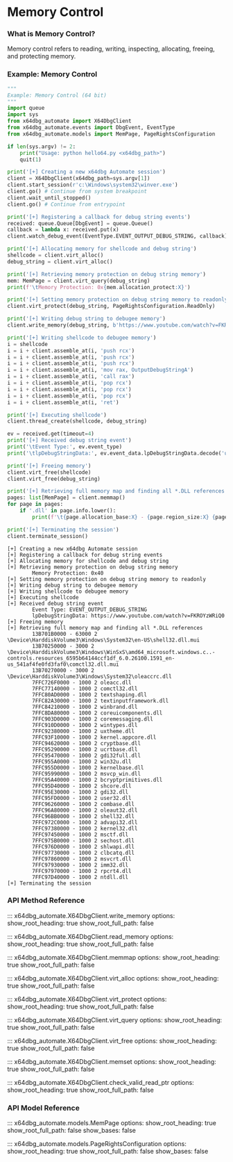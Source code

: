 # Memory Control

### What is Memory Control?

Memory control refers to reading, writing, inspecting, allocating, freeing, and protecting memory. 

### Example: Memory Control

```python
"""
Example: Memory Control (64 bit)
"""
import queue
import sys
from x64dbg_automate import X64DbgClient
from x64dbg_automate.events import DbgEvent, EventType
from x64dbg_automate.models import MemPage, PageRightsConfiguration

if len(sys.argv) != 2:
    print("Usage: python hello64.py <x64dbg_path>")
    quit(1)

print('[+] Creating a new x64dbg Automate session')
client = X64DbgClient(x64dbg_path=sys.argv[1])
client.start_session(r'c:\Windows\system32\winver.exe')
client.go() # Continue from system breakpoint
client.wait_until_stopped()
client.go() # Continue from entrypoint

print('[+] Registering a callback for debug string events')
received: queue.Queue[DbgEvent] = queue.Queue()
callback = lambda x: received.put(x)
client.watch_debug_event(EventType.EVENT_OUTPUT_DEBUG_STRING, callback)

print('[+] Allocating memory for shellcode and debug string')
shellcode = client.virt_alloc()
debug_string = client.virt_alloc()

print('[+] Retrieving memory protection on debug string memory')
mem: MemPage = client.virt_query(debug_string)
print(f'\tMemory Protection: 0x{mem.allocation_protect:X}')

print('[+] Setting memory protection on debug string memory to readonly')
client.virt_protect(debug_string, PageRightsConfiguration.ReadOnly)

print('[+] Writing debug string to debugee memory')
client.write_memory(debug_string, b'https://www.youtube.com/watch?v=FKROYzWRiQ0')

print('[+] Writing shellcode to debugee memory')
i = shellcode
i = i + client.assemble_at(i, 'push rcx')
i = i + client.assemble_at(i, 'push rcx')
i = i + client.assemble_at(i, 'push rcx')
i = i + client.assemble_at(i, 'mov rax, OutputDebugStringA')
i = i + client.assemble_at(i, 'call rax')
i = i + client.assemble_at(i, 'pop rcx')
i = i + client.assemble_at(i, 'pop rcx')
i = i + client.assemble_at(i, 'pop rcx')
i = i + client.assemble_at(i, 'ret')

print('[+] Executing shellcode')
client.thread_create(shellcode, debug_string)

ev = received.get(timeout=4)
print('[+] Received debug string event')
print('\tEvent Type:', ev.event_type)
print('\tlpDebugStringData:', ev.event_data.lpDebugStringData.decode('utf-8').strip('\0'))

print('[+] Freeing memory')
client.virt_free(shellcode)
client.virt_free(debug_string)

print('[+] Retrieving full memory map and finding all *.DLL references')
pages: list[MemPage] = client.memmap()
for page in pages:
    if '.dll' in page.info.lower():
        print(f'\t{page.allocation_base:X} - {page.region_size:X} {page.protect} {page.info}')

print('[+] Terminating the session')
client.terminate_session()
```

```
[+] Creating a new x64dbg Automate session
[+] Registering a callback for debug string events
[+] Allocating memory for shellcode and debug string
[+] Retrieving memory protection on debug string memory
        Memory Protection: 0x40
[+] Setting memory protection on debug string memory to readonly
[+] Writing debug string to debugee memory
[+] Writing shellcode to debugee memory
[+] Executing shellcode
[+] Received debug string event
        Event Type: EVENT_OUTPUT_DEBUG_STRING
        lpDebugStringData: https://www.youtube.com/watch?v=FKROYzWRiQ0
[+] Freeing memory
[+] Retrieving full memory map and finding all *.DLL references
        13B701B0000 - 63000 2 \Device\HarddiskVolume3\Windows\System32\en-US\shell32.dll.mui
        13B70250000 - 3000 2 \Device\HarddiskVolume3\Windows\WinSxS\amd64_microsoft.windows.c..-controls.resources_6595b64144ccf1df_6.0.26100.1591_en-us_541af4fe0fd3faf0\comctl32.dll.mui
        13B70270000 - 3000 2 \Device\HarddiskVolume3\Windows\System32\oleaccrc.dll
        7FFC726F0000 - 1000 2 oleacc.dll
        7FFC77140000 - 1000 2 comctl32.dll
        7FFC80AD0000 - 1000 2 textshaping.dll
        7FFC82A30000 - 1000 2 textinputframework.dll
        7FFC84210000 - 1000 2 winbrand.dll
        7FFC8DA80000 - 1000 2 coreuicomponents.dll
        7FFC903D0000 - 1000 2 coremessaging.dll
        7FFC910D0000 - 1000 2 wintypes.dll
        7FFC92380000 - 1000 2 uxtheme.dll
        7FFC93F10000 - 1000 2 kernel.appcore.dll
        7FFC94620000 - 1000 2 cryptbase.dll
        7FFC95290000 - 1000 2 ucrtbase.dll
        7FFC95470000 - 1000 2 gdi32full.dll
        7FFC955A0000 - 1000 2 win32u.dll
        7FFC955D0000 - 1000 2 kernelbase.dll
        7FFC95990000 - 1000 2 msvcp_win.dll
        7FFC95A40000 - 1000 2 bcryptprimitives.dll
        7FFC95D40000 - 1000 2 shcore.dll
        7FFC95E30000 - 1000 2 gdi32.dll
        7FFC95FD0000 - 1000 2 user32.dll
        7FFC96260000 - 1000 2 combase.dll
        7FFC96A80000 - 1000 2 oleaut32.dll
        7FFC96BB0000 - 1000 2 shell32.dll
        7FFC972C0000 - 1000 2 advapi32.dll
        7FFC97380000 - 1000 2 kernel32.dll
        7FFC97450000 - 1000 2 msctf.dll
        7FFC975B0000 - 1000 2 sechost.dll
        7FFC976D0000 - 1000 2 shlwapi.dll
        7FFC97730000 - 1000 2 clbcatq.dll
        7FFC97860000 - 1000 2 msvcrt.dll
        7FFC97930000 - 1000 2 imm32.dll
        7FFC97970000 - 1000 2 rpcrt4.dll
        7FFC97D40000 - 1000 2 ntdll.dll
[+] Terminating the session
```

### API Method Reference


::: x64dbg_automate.X64DbgClient.write_memory
    options:
        show_root_heading: true
        show_root_full_path: false


::: x64dbg_automate.X64DbgClient.read_memory
    options:
        show_root_heading: true
        show_root_full_path: false


::: x64dbg_automate.X64DbgClient.memmap
    options:
        show_root_heading: true
        show_root_full_path: false


::: x64dbg_automate.X64DbgClient.virt_alloc
    options:
        show_root_heading: true
        show_root_full_path: false


::: x64dbg_automate.X64DbgClient.virt_protect
    options:
        show_root_heading: true
        show_root_full_path: false


::: x64dbg_automate.X64DbgClient.virt_query
    options:
        show_root_heading: true
        show_root_full_path: false


::: x64dbg_automate.X64DbgClient.virt_free
    options:
        show_root_heading: true
        show_root_full_path: false


::: x64dbg_automate.X64DbgClient.memset
    options:
        show_root_heading: true
        show_root_full_path: false


::: x64dbg_automate.X64DbgClient.check_valid_read_ptr
    options:
        show_root_heading: true
        show_root_full_path: false


### API Model Reference

::: x64dbg_automate.models.MemPage
    options:
        show_root_heading: true
        show_root_full_path: false
        show_bases: false

::: x64dbg_automate.models.PageRightsConfiguration
    options:
        show_root_heading: true
        show_root_full_path: false
        show_bases: false